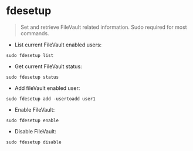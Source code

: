 # fdesetup

> Set and retrieve FileVault related information. Sudo required for most commands.

- List current FileVault enabled users:

`sudo fdesetup list`

- Get current FileVault status:

`sudo fdesetup status`

- Add fileVault enabled user:

`sudo fdesetup add -usertoadd user1`

- Enable FileVault:

`sudo fdesetup enable`

- Disable FileVault:

`sudo fdesetup disable`
